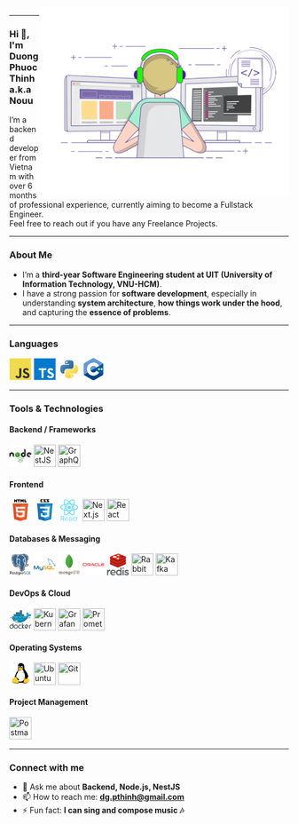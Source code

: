 <img align="right" alt="coder" width="450" src="https://raw.githubusercontent.com/mikonoid/mikonoid/main/images/gifs/coder3.gif"/>

---

### Hi 👋, I'm Duong Phuoc Thinh a.k.a Nouu

I’m a backend developer from Vietnam with over 6 months of professional experience, currently aiming to become a Fullstack Engineer.  
Feel free to reach out if you have any Freelance Projects.

---

### **About Me**
- I’m a **third-year Software Engineering student at UIT (University of Information Technology, VNU-HCM)**.  
- I have a strong passion for **software development**, especially in understanding **system architecture**, **how things work under the hood**, and capturing the **essence of problems**.  

---

### **Languages**
<p align="left">
  <a href="https://developer.mozilla.org/en-US/docs/Web/JavaScript"><img src="https://raw.githubusercontent.com/devicons/devicon/master/icons/javascript/javascript-original.svg" width="40" height="40" title="JavaScript"/></a>
  <a href="https://www.typescriptlang.org/"><img src="https://raw.githubusercontent.com/devicons/devicon/master/icons/typescript/typescript-original.svg" width="40" height="40" title="TypeScript"/></a>
  <a href="https://www.python.org/"><img src="https://raw.githubusercontent.com/devicons/devicon/master/icons/python/python-original.svg" width="40" height="40" title="Python"/></a>
  <a href="https://isocpp.org/"><img src="https://raw.githubusercontent.com/devicons/devicon/master/icons/cplusplus/cplusplus-original.svg" width="40" height="40" title="C++"/></a>
</p>

---

### **Tools & Technologies**

#### **Backend / Frameworks**
<p align="left">
  <a href="https://nodejs.org"><img src="https://raw.githubusercontent.com/devicons/devicon/master/icons/nodejs/nodejs-original-wordmark.svg" width="40" height="40" title="Node.js"/></a>
  <a href="https://nestjs.com/"><img src="https://vectorlogo.zone/logos/nestjs/nestjs-icon.svg" width="40" height="40" title="NestJS"/></a>
  <a href="https://graphql.org"><img src="https://www.vectorlogo.zone/logos/graphql/graphql-icon.svg" width="40" height="40" title="GraphQL"/></a>
</p>

#### **Frontend**
<p align="left">
  <a href="https://www.w3.org/html/"><img src="https://raw.githubusercontent.com/devicons/devicon/master/icons/html5/html5-original-wordmark.svg" width="40" height="40" title="HTML5"/></a>
  <a href="https://www.w3schools.com/css/"><img src="https://raw.githubusercontent.com/devicons/devicon/master/icons/css3/css3-original-wordmark.svg" width="40" height="40" title="CSS3"/></a>
  <a href="https://reactjs.org/"><img src="https://raw.githubusercontent.com/devicons/devicon/master/icons/react/react-original-wordmark.svg" width="40" height="40" title="React"/></a>
  <a href="https://nextjs.org/"><img src="https://cdn.worldvectorlogo.com/logos/nextjs-2.svg" width="40" height="40" title="Next.js"/></a>
  <a href="https://reactnative.dev/"><img src="https://reactnative.dev/img/header_logo.svg" width="40" height="40" title="React Native"/></a>
</p>

#### **Databases & Messaging**
<p align="left">
  <a href="https://www.postgresql.org"><img src="https://raw.githubusercontent.com/devicons/devicon/master/icons/postgresql/postgresql-original-wordmark.svg" width="40" height="40" title="PostgreSQL"/></a>
  <a href="https://www.mysql.com/"><img src="https://raw.githubusercontent.com/devicons/devicon/master/icons/mysql/mysql-original-wordmark.svg" width="40" height="40" title="MySQL"/></a>
  <a href="https://www.mongodb.com/"><img src="https://raw.githubusercontent.com/devicons/devicon/master/icons/mongodb/mongodb-original-wordmark.svg" width="40" height="40" title="MongoDB"/></a>
  <a href="https://www.oracle.com/"><img src="https://raw.githubusercontent.com/devicons/devicon/master/icons/oracle/oracle-original.svg" width="40" height="40" title="Oracle"/></a>
  <a href="https://redis.io"><img src="https://raw.githubusercontent.com/devicons/devicon/master/icons/redis/redis-original-wordmark.svg" width="40" height="40" title="Redis"/></a>
  <a href="https://www.rabbitmq.com"><img src="https://www.vectorlogo.zone/logos/rabbitmq/rabbitmq-icon.svg" width="40" height="40" title="RabbitMQ"/></a>
  <a href="https://kafka.apache.org/"><img src="https://www.vectorlogo.zone/logos/apache_kafka/apache_kafka-icon.svg" width="40" height="40" title="Kafka"/></a>
</p>

#### **DevOps & Cloud**
<p align="left">
  <a href="https://www.docker.com/"><img src="https://raw.githubusercontent.com/devicons/devicon/master/icons/docker/docker-original-wordmark.svg" width="40" height="40" title="Docker"/></a>
  <a href="https://kubernetes.io"><img src="https://www.vectorlogo.zone/logos/kubernetes/kubernetes-icon.svg" width="40" height="40" title="Kubernetes"/></a>
  <a href="https://grafana.com"><img src="https://www.vectorlogo.zone/logos/grafana/grafana-icon.svg" width="40" height="40" title="Grafana"/></a>
  <a href="https://prometheus.io/"><img src="https://www.vectorlogo.zone/logos/prometheusio/prometheusio-icon.svg" width="40" height="40" title="Prometheus"/></a>
</p>

#### **Operating Systems**
<p align="left">
  <a href="https://www.linux.org/"><img src="https://raw.githubusercontent.com/devicons/devicon/master/icons/linux/linux-original.svg" width="40" height="40" title="Linux"/></a>
  <a href="https://ubuntu.com/"><img src="https://upload.wikimedia.org/wikipedia/commons/9/9e/UbuntuCoF.svg" width="40" height="40" title="Ubuntu"/></a>
  <a href="https://git-scm.com/"><img src="https://www.vectorlogo.zone/logos/git-scm/git-scm-icon.svg" width="40" height="40" title="Git"/></a>
</p>

#### **Project Management**
<p align="left">
  <a href="https://postman.com"><img src="https://www.vectorlogo.zone/logos/getpostman/getpostman-icon.svg" width="40" height="40" title="Postman"/></a>
</p>

---

### **Connect with me**
- 💬 Ask me about **Backend, Node.js, NestJS**  
- 📫 How to reach me: **dg.pthinh@gmail.com**  
- ⚡ Fun fact: **I can sing and compose music 🎶**
